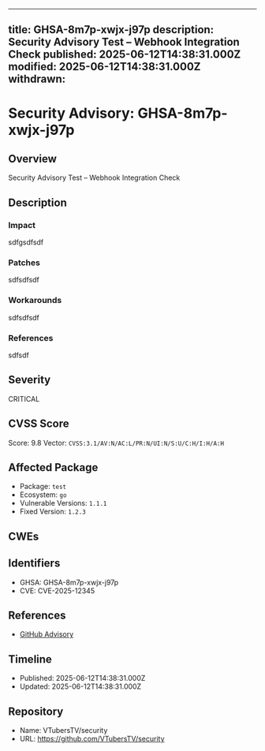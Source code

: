 
---
title: GHSA-8m7p-xwjx-j97p
description: Security Advisory Test – Webhook Integration Check
published: 2025-06-12T14:38:31.000Z
modified: 2025-06-12T14:38:31.000Z
withdrawn: 
---

# Security Advisory: GHSA-8m7p-xwjx-j97p

## Overview
Security Advisory Test – Webhook Integration Check

## Description
### Impact
sdfgsdfsdf

### Patches

sdfsdfsdf 
### Workarounds

sdfsdfsdf 
### References

sdfsdf

## Severity
CRITICAL

## CVSS Score
Score: 9.8
Vector: `CVSS:3.1/AV:N/AC:L/PR:N/UI:N/S:U/C:H/I:H/A:H`

## Affected Package
- Package: `test`
- Ecosystem: `go`
- Vulnerable Versions: `1.1.1`
- Fixed Version: `1.2.3`

## CWEs


## Identifiers
- GHSA: GHSA-8m7p-xwjx-j97p
- CVE: CVE-2025-12345

## References
- [GitHub Advisory](https://github.com/VTubersTV/security/security/advisories/GHSA-8m7p-xwjx-j97p)

## Timeline
- Published: 2025-06-12T14:38:31.000Z
- Updated: 2025-06-12T14:38:31.000Z



## Repository
- Name: VTubersTV/security
- URL: https://github.com/VTubersTV/security
